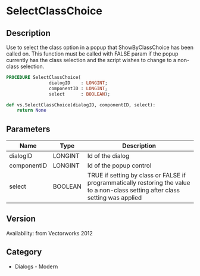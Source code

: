 # SelectClassChoice

## Description
Use to select the class option in a popup that ShowByClassChoice has been called on.  This function must be called with FALSE param if the popup currently has the class selection and the script wishes to change to a non-class selection.

```pascal
PROCEDURE SelectClassChoice(
				dialogID    : LONGINT;
				componentID : LONGINT;
				select      : BOOLEAN);
```

```python
def vs.SelectClassChoice(dialogID, componentID, select):
    return None
```

## Parameters
|Name|Type|Description|
|---|---|---|
|dialogID|LONGINT|Id of the dialog|
|componentID|LONGINT|Id of the popup control|
|select|BOOLEAN|TRUE if setting by class or FALSE if programmatically restoring the value to a non-class setting after class setting was applied|

## Version
Availability: from Vectorworks 2012

## Category
* Dialogs - Modern

